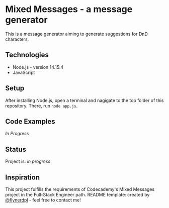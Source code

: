 # Mixed Messages - a message generator
This is a message generator aiming to generate suggestions for DnD characters.

## Technologies
* Node.js - version 14.15.4
* JavaScript

## Setup
After installing Node.js, open a terminal and nagigate to the top folder of this repository. There, run `node app.js`.

## Code Examples
*In Progress*

## Status
Project is: _in progress_

## Inspiration
This project fulfills the requirements of Codecademy's Mixed Messages project in the Full-Stack Engineer path.
README template: created by [@flynerdpl](https://www.flynerd.pl/) - feel free to contact me!